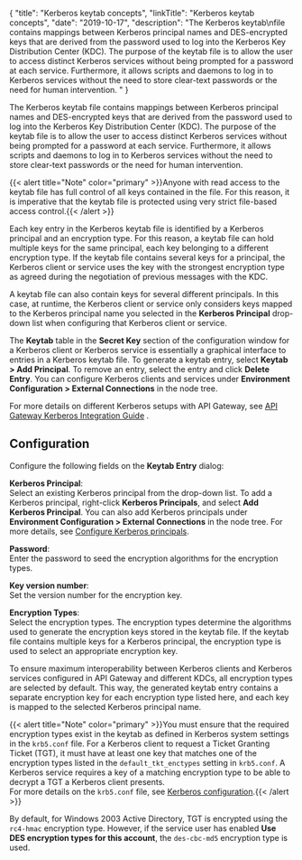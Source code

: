 {
"title": "Kerberos keytab concepts",
"linkTitle": "Kerberos keytab concepts",
"date": "2019-10-17",
"description": "The Kerberos keytab\\nfile contains mappings between Kerberos principal names and DES-encrypted keys that are derived from the password used to log into the Kerberos Key Distribution Center (KDC). The purpose of the keytab file is to allow the user to access distinct Kerberos services without being prompted for a password at each service. Furthermore, it allows scripts and daemons to log in to Kerberos services without the need to store clear-text passwords or the need for human intervention. "
}
﻿

The Kerberos keytab
file contains mappings between Kerberos principal names and DES-encrypted keys that are derived from the password used to log into the Kerberos Key Distribution Center (KDC). The purpose of the keytab file is to allow the user to access distinct Kerberos services without being prompted for a password at each service. Furthermore, it allows scripts and daemons to log in to Kerberos services without the need to store clear-text passwords or the need for human intervention.

{{< alert title="Note" color="primary" >}}Anyone with read access to the keytab file has full control of all keys contained in the file. For this reason, it is imperative that the keytab file is protected using very strict file-based access control.{{< /alert >}}

Each key entry in the Kerberos keytab file is identified by a Kerberos principal and an encryption type. For this reason, a keytab file can hold multiple keys for the same principal, each key belonging to a different encryption type. If the keytab file contains several keys for a principal, the Kerberos client or service uses the key with the strongest encryption type as agreed during the negotiation of previous messages with the KDC.

A keytab file can also contain keys for several different principals. In this case, at runtime, the Kerberos client or service only considers keys mapped to the Kerberos principal name you selected in the **Kerberos Principal**
drop-down list when configuring that Kerberos client or service.

The **Keytab** table in the **Secret Key**
section of the configuration window for a Kerberos client or Kerberos service is essentially a graphical interface to entries in a Kerberos keytab file. To generate a keytab entry, select **Keytab > Add Principal**. To remove an entry, select the entry and click **Delete Entry**.
You can configure Kerberos clients and services under **Environment Configuration > External Connections** in the node tree.

For more details on different Kerberos setups with API Gateway, see
[API Gateway Kerberos Integration Guide](/bundle/APIGateway_77_IntegrationKerberos_allOS_en_HTML5)
.

Configuration
-------------

Configure the following fields on the **Keytab Entry**
dialog:

**Kerberos Principal**:\
Select an existing Kerberos principal from the drop-down list. To add a Kerberos principal, right-click **Kerberos Principals**, and select **Add Kerberos Principal**. You can also add Kerberos principals under **Environment Configuration > External Connections** in the node tree. For more details, see [Configure Kerberos principals](kerberos_principal.htm).

**Password**:\
Enter the password to seed the encryption algorithms for the encryption types.

**Key version number**:\
Set the version number for the encryption key.

**Encryption Types**:\
Select the encryption types. The encryption types determine the algorithms used to generate the encryption keys stored in the keytab file. If the keytab file contains multiple keys for a Kerberos principal, the encryption type is used to select an appropriate encryption key.

To ensure maximum interoperability between Kerberos clients and Kerberos services configured in API Gateway and different KDCs, all encryption types are selected by default. This way, the generated keytab entry contains a separate encryption key for each encryption type listed here, and each key is mapped to the selected Kerberos principal name.

{{< alert title="Note" color="primary" >}}You must ensure that the required encryption types exist in the keytab as defined in Kerberos system settings in the `krb5.conf` file. For a Kerberos client to request a Ticket Granting Ticket (TGT), it must have at least one key that matches one of the encryption types listed in the `default_tkt_enctypes`
setting in `krb5.conf`. A Kerberos service requires a key of a matching encryption type to be able to decrypt a TGT a Kerberos client presents.\
For more details on the `krb5.conf` file, see [Kerberos configuration](kerberos_configuration.htm).{{< /alert >}}

By default, for Windows 2003 Active Directory, TGT is encrypted using the `rc4-hmac`
encryption type. However, if the service user has enabled **Use DES encryption types for this account**, the `des-cbc-md5`
encryption type is used.
